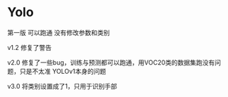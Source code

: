 # Yolo
第一版 可以跑通 没有修改参数和类别

v1.2 修复了警告

v2.0 修复了一些bug，训练与预测都可以跑通，用VOC20类的数据集跑没有问题，只是不太准 YOLOv1本身的问题

v3.0 将类别设置成了1，只用于识别手部